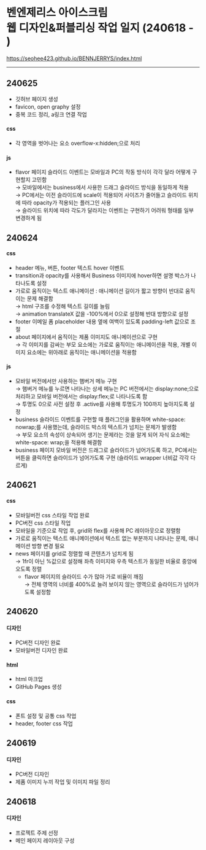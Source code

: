 # 벤엔제리스 아이스크림<br>웹 디자인&퍼블리싱 작업 일지 (240618 - )
https://seohee423.github.io/BENNJERRYS/index.html

----

## 240625
- 깃허브 페이지 생성<br>
- favicon, open graphy 설정<br>
- 중복 코드 정리, a링크 연결 작업
#### css
- 각 영역을 벗어나는 요소 overflow-x:hidden;으로 처리<br>
#### js
- flavor 페이지 슬라이드 이벤트는 모바일과 PC의 작동 방식이 각각 달라 어떻게 구현할지 고민함<br>
  → 모바일에서는 business에서 사용한 드래그 슬라이드 방식을 동일하게 적용<br>
  → PC에서는 이전 슬라이드에 scale이 적용되어 사이즈가 줄어들고 슬라이드 위치에 따라 opacity가 적용되는 플러그인 사용<br>
  → 슬라이드 위치에 따라 각도가 달라지는 이벤트는 구현하기 어려워 형태를 일부 변경하게 됨 <br>

## 240624
#### css
- header 메뉴, 버튼, footer 텍스트 hover 이벤트<br>
- transition과 opacity를 사용해서 Business 이미지에 hover하면 설명 박스가 나타나도록 설정<br>
- 가로로 움직이는 텍스트 애니메이션 : 애니메이션 길이가 짧고 방향이 반대로 움직이는 문제 해결함<br>
  → html 구조를 수정해 텍스트 길이를 늘림<br>
  → animation translateX 값을 -100%에서 0으로 설정해 반대 방향으로 설정<br>
- footer 이메일 폼 placeholder 내용 옆에 여백이 있도록 padding-left 값으로 조절<br>
- about 페이지에서 움직이는 제품 이미지도 애니메이션으로 구현<br>
  → 각 이미지를 감싸는 부모 요소에는 가로로 움직이는 애니메이션을 적용, 개별 이미지 요소에는 위아래로 움직이는 애니메이션을 적용함<br>
#### js
- 모바일 버전에서만 사용하는 햄버거 메뉴 구현<br>
  → 햄버거 메뉴를 누르면 나타나는 상세 메뉴는 PC 버전에서는 display:none;으로 처리하고 모바일 버전에서는 display:flex;로 나타나도록 함<br>
  → 투명도 0으로 사전 설정 후 .active를 사용해 투명도가 100까지 높아지도록 설정<br>
- business 슬라이드 이벤트를 구현할 때 플러그인을 활용하며 white-space: nowrap;를 사용했는데, 슬라이드 박스의 텍스트가 넘치는 문제가 발생함<br>
  → 부모 요소의 속성이 상속되어 생기는 문제라는 것을 알게 되어 자식 요소에는 white-space: wrap;을 적용해 해결함<br>
- business 페이지 모바일 버전은 드래그로 슬라이드가 넘어가도록 하고, PC에서는 버튼을 클릭하면 슬라이드가 넘어가도록 구현 (슬라이드 wrapper 너비값 각각 다르게)


## 240621
#### css
- 모바일버전 css 스타일 작업 완료<br>
- PC버전 css 스타일 작업<br>
- 모바일을 기준으로 작업 후, grid와 flex를 사용해 PC 레이아웃으로 정렬함<br>
- 가로로 움직이는 텍스트 애니메이션에서 텍스트 없는 부분까지 나타나는 문제, 애니메이션 방향 변경 필요<br>
- news 페이지를 grid로 정렬할 때 콘텐츠가 넘치게 됨<br>
  → 1fr이 아닌 %값으로 설정해 좌측 이미지와 우측 텍스트가 동일한 비율로 중앙에 오도록 정렬<br>
  - flavor 페이지의 슬라이드 수가 많아 가로 비율이 깨짐<br>
  → 전체 영역의 너비를 400%로 늘려 보이지 않는 영역으로 슬라이드가 넘어가도록 설정함

## 240620
#### 디자인
- PC버전 디자인 완료<br>
- 모바일버전 디자인 완료
#### html
- html 마크업<br>
- GitHub Pages 생성<br>
#### css
- 폰트 설정 및 공통 css 작업<br>
- header, footer css 작업

## 240619
#### 디자인
- PC버전 디자인<br>
- 제품 이미지 누끼 작업 및 이미지 파일 정리

## 240618
#### 디자인
- 프로젝트 주제 선정<br>
- 메인 페이지 레이아웃 구성